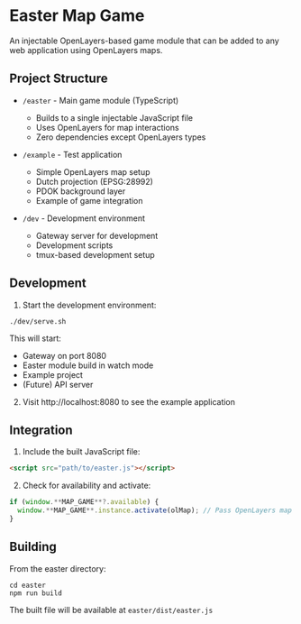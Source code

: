 # Easter Map Game

An injectable OpenLayers-based game module that can be added to any web application using OpenLayers maps.

## Project Structure

- `/easter` - Main game module (TypeScript)

  - Builds to a single injectable JavaScript file
  - Uses OpenLayers for map interactions
  - Zero dependencies except OpenLayers types

- `/example` - Test application

  - Simple OpenLayers map setup
  - Dutch projection (EPSG:28992)
  - PDOK background layer
  - Example of game integration

- `/dev` - Development environment
  - Gateway server for development
  - Development scripts
  - tmux-based development setup

## Development

1. Start the development environment:

```
./dev/serve.sh
```

This will start:

- Gateway on port 8080
- Easter module build in watch mode
- Example project
- (Future) API server

2. Visit http://localhost:8080 to see the example application

## Integration

1. Include the built JavaScript file:

```html
<script src="path/to/easter.js"></script>
```

2. Check for availability and activate:

```javascript
if (window.**MAP_GAME**?.available) {
  window.**MAP_GAME**.instance.activate(olMap); // Pass OpenLayers map instance
}
```

## Building

From the easter directory:

```
cd easter
npm run build
```

The built file will be available at `easter/dist/easter.js`
